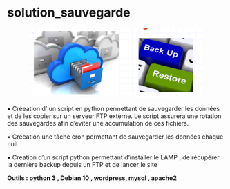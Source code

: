 # solution_sauvegarde
<div align="center">
    <img src="images/restore_backup.png" alt="infra" width="80%" height="80%">
</div>

•	Créeation d’ un script en python permettant de sauvegarder les données et de les copier sur un serveur FTP externe. Le script assurera une rotation des sauvegardes afin d’éviter une accumulation de ces fichiers.

•	Créeation une tâche cron permettant de sauvegarder les données chaque nuit

•	Creation d’un script python permettant d’installer le LAMP , de récupérer la dernière backup depuis un FTP et de lancer le site

**Outils : python 3 , Debian 10 , wordpress, mysql , apache2**

